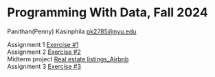 # Programming With Data, Fall 2024

Panithan(Penny)  Kasinphila 
pk2785@nyu.edu


 Assignment 1 [Exercise #1](https://github.com/PanithanPenny/ProgrammingWithData/blob/main/exercise-1.ipynb)\
 Assignment 2 [Exercise #2](https://github.com/PanithanPenny/ProgrammingWithData/blob/main/exercise-2.ipynb)\
 Midterm project [Real estate listings_Airbnb]( https://github.com/PanithanPenny/ProgrammingWithData/blob/main/Midterm_Penny.ipynb)\
 Assignment 3 [Exercise #3](https://github.com/PanithanPenny/ProgrammingWithData/blob/main/exercise-3.ipynb)


